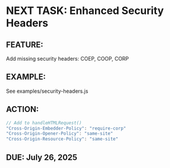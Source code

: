 # NEXT TASK: Enhanced Security Headers

## FEATURE:
Add missing security headers: COEP, COOP, CORP

## EXAMPLE:
See examples/security-headers.js

## ACTION:
```javascript
// Add to handleHTMLRequest()
"Cross-Origin-Embedder-Policy": "require-corp"
"Cross-Origin-Opener-Policy": "same-site"  
"Cross-Origin-Resource-Policy": "same-site"
```

## DUE: July 26, 2025